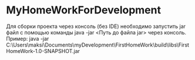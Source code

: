 # MyHomeWorkForDevelopment
Для сборки проекта через консоль (без IDE) необходимо запустить jar файл с помощью команды java -jar <Путь до файла jar> через консоль.
Пример: java -jar C:\Users\maksi\Documents\myDevelopment\FirstHomeWork\build\libs\FirstHomeWork-1.0-SNAPSHOT.jar
